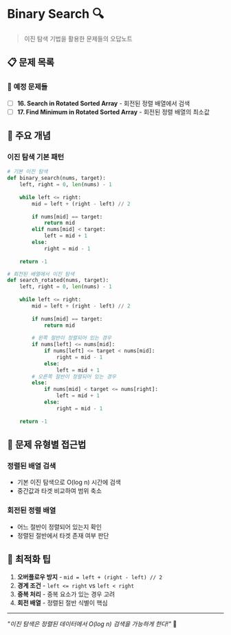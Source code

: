 # Binary Search 🔍

> 이진 탐색 기법을 활용한 문제들의 오답노트

## 📋 문제 목록

### 🔄 **예정 문제들**
- [ ] **16. Search in Rotated Sorted Array** - 회전된 정렬 배열에서 검색
- [ ] **17. Find Minimum in Rotated Sorted Array** - 회전된 정렬 배열의 최소값

## 🔧 주요 개념

### **이진 탐색 기본 패턴**
```python
# 기본 이진 탐색
def binary_search(nums, target):
    left, right = 0, len(nums) - 1
    
    while left <= right:
        mid = left + (right - left) // 2
        
        if nums[mid] == target:
            return mid
        elif nums[mid] < target:
            left = mid + 1
        else:
            right = mid - 1
    
    return -1

# 회전된 배열에서 이진 탐색
def search_rotated(nums, target):
    left, right = 0, len(nums) - 1
    
    while left <= right:
        mid = left + (right - left) // 2
        
        if nums[mid] == target:
            return mid
        
        # 왼쪽 절반이 정렬되어 있는 경우
        if nums[left] <= nums[mid]:
            if nums[left] <= target < nums[mid]:
                right = mid - 1
            else:
                left = mid + 1
        # 오른쪽 절반이 정렬되어 있는 경우
        else:
            if nums[mid] < target <= nums[right]:
                left = mid + 1
            else:
                right = mid - 1
    
    return -1
```

## 📝 문제 유형별 접근법

### **정렬된 배열 검색**
- 기본 이진 탐색으로 O(log n) 시간에 검색
- 중간값과 타겟 비교하여 범위 축소

### **회전된 정렬 배열**
- 어느 절반이 정렬되어 있는지 확인
- 정렬된 절반에서 타겟 존재 여부 판단

## 🚀 최적화 팁

1. **오버플로우 방지** - `mid = left + (right - left) // 2`
2. **경계 조건** - `left <= right` vs `left < right`
3. **중복 처리** - 중복 요소가 있는 경우 고려
4. **회전 배열** - 정렬된 절반 식별이 핵심

---

*"이진 탐색은 정렬된 데이터에서 O(log n) 검색을 가능하게 한다!"* 🚀
